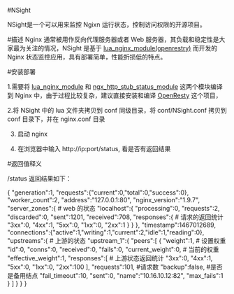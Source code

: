 #NSight

NSight是一个可以用来监控 Ngixn 运行状态，控制访问权限的开源项目。

 
#描述
Nginx 通常被用作反向代理服务器或者 Web 服务器，其负载和稳定性是大家最为关注的情况，NSight 是基于 [lua_nginx_module(openrestry)](http://openresty.org/en/)  而开发的 Nginx 状态监控应用，具有部署简单，性能折损低的特点。

#安装部署

1.需要将 [lua_nginx_module](https://github.com/openresty/lua-nginx-module) 和 [ngx_http_stub_status_module](http://nginx.org/en/docs/http/ngx_http_stub_status_module.html) 这两个模块编译到 Nginx 中，由于过程比较复杂，建议直接安装和编译 [OpenResty](http://openresty.org/en/) 这个项目，

2.将 NSight 中的 lua 文件夹拷贝到 conf 同级目录，将 conf/NSight.conf 拷贝到 conf 目录下，并在 nginx.conf 目录

3. 启动 nginx

4. 在浏览器中输入 http://ip:port/status, 看是否有返回结果


#返回值释义

/status 返回结果如下：

{
	"generation":1,
	"requests":{"current":0,"total":0,"success":0},
	"worker_count":2,
	"address":"127.0.0.1:80",
	"nginx_version":"1.9.7",
	"server_zones":{        # web 的状态
		"localhost":{
			"processing":0,
			"requests":2,   
			"discarded":0,
			"sent":1201,
			"received":708,
			"responses":{   # 请求的返回统计 
			"3xx":0,
			"4xx":1,
			"5xx":0,
			"1xx":0,
			"2xx":1
			}
		}
	},
	"timestamp":1467012689,
	"connections":{"active":1,"writing":1,"current":2,"idle":1,"reading":0},
	"upstreams":{           # 上游的状态
		"upstream_1":{
			"peers":[
				{
				"weight":1,  # 设置权重
				"id":0,
				"conns":0,
				"received":0,
				"fails":0,
				"current_weight":0,   # 当前的权重
				"effective_weight":1,
				"responses":[  # 上游状态返回统计
					"3xx":0,
					"4xx":1,
					"5xx":0,
					"1xx":0,
					"2xx":100
				],
				"requests":101,  #请求数
				"backup":false,  #是否是备用结点 
				"fail_timeout":10,
				"sent":0,
				"name":"10.16.10.12:82",
				"max_fails":1
				}
			]
		}
	}
}